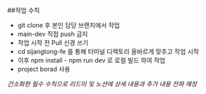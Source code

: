 ##작업 수칙

- git clone 후 본인 담당 브랜치에서 작업
- main-dev 직접 push 금지
- 작업 시작 전 Pull 신경 쓰기
- cd sijangtong-fe 를 통해 터미널 디렉토리 올바르게 맞추고 작업 시작
- 이후 npm install - npm run dev 로 로컬 빌드 하여 작업
- project borad 사용
  
_간소화한 필수 수칙으로 리드미 및 노션에 상세 내용과 추가 내용 전파 예정_
